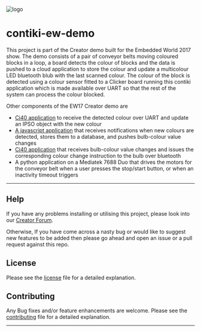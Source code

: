![logo](https://static.creatordev.io/logo-md-s.svg)

# contiki-ew-demo

This project is part of the Creator demo built for the Embedded World 2017 show. The demo consists of a pair of conveyor belts moving coloured blocks in a loop, a board detects the colour of blocks and the data is pushed to a cloud application to store the colour and update a multicolour LED bluetooth blub with the last scanned colour.  The colour of the block is detected using a colour sensor fitted to a Clicker board running this contiki application which is made available over UART so that the rest of the system can process the colour blocked.

Other components of the EW17 Creator demo are

* [Ci40 application](https://github.com/CreatorDev/ci40-ew17-uart-to-ds) to receive the detected colour over UART and update an IPSO object with the new colour
* [A javascript application](https://github.com/CreatorDev/webapp-ew17) that receives notifications when new colours are detected, stores them to a database, and pushes bulb-colour value changes
* [Ci40 application](https://github.com/CreatorDev/Ci40-ew17-bulb) that receives bulb-colour value changes and issues the corresponding colour change instruction to the bulb over bluetooth
* A python application on a Mediatek 7688 Duo that drives the motors for the conveyor belt when a user presses the stop/start button, or when an inactivity timeout triggers

---

## Help

If you have any problems installing or utilising this project, please look into 
our [Creator Forum](https://forum.creatordev.io). 

Otherwise, If you have come across a nasty bug or would like to suggest new 
features to be added then please go ahead and open an issue or a pull request 
against this repo.

## License

Please see the [license](LICENSE) file for a detailed explanation.

## Contributing

Any Bug fixes and/or feature enhancements are welcome. Please see the 
[contributing](CONTRIBUTING.md) file for a detailed explanation.

--- 